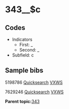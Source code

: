 # 343\_\_$c

## Codes

-   Indicators
    -   First: \_
    -   Second: \_
-   Subfield: c

## Sample bibs

5198786 [Quicksearch](https://search.library.yale.edu/catalog/5198786) [VXWS](http://prodorbis.library.yale.edu:7014/vxws/GetHoldingsService?bibId=5198786)

7629246 [Quicksearch](https://search.library.yale.edu/catalog/7629246) [VXWS](http://prodorbis.library.yale.edu:7014/vxws/GetHoldingsService?bibId=7629246)

**Parent topic:**[343](../../tags/343/343.md)

